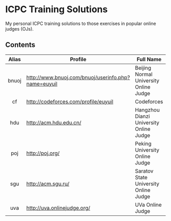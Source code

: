 ICPC Training Solutions
=======================

My personal ICPC training solutions to those exercises in popular online
judges (OJs).

Contents
--------

 Alias |                    Profile                          | Full Name
:-----:|-----------------------------------------------------|-----------------------------------------
 bnuoj | http://www.bnuoj.com/bnuoj/userinfo.php?name=euyuil | Beijing Normal University Online Judge
  cf   | http://codeforces.com/profile/euyuil                | Codeforces
  hdu  | http://acm.hdu.edu.cn/                              | Hangzhou Dianzi University Online Judge
  poj  | http://poj.org/                                     | Peking University Online Judge
  sgu  | http://acm.sgu.ru/                                  | Saratov State University Online Judge
  uva  | http://uva.onlinejudge.org/                         | UVa Online Judge
